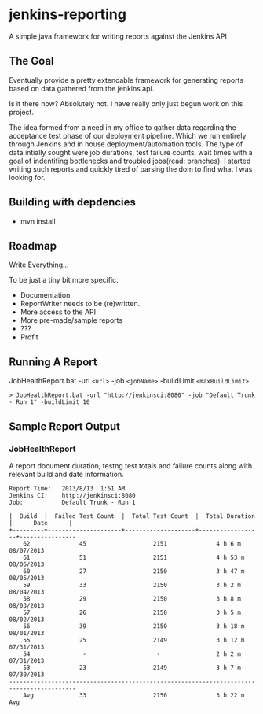 jenkins-reporting
=================

A simple java framework for writing reports against the Jenkins API

## The Goal

Eventually provide a pretty extendable framework for generating reports based on data gathered from the jenkins api.  

Is it there now?  Absolutely not.  I have really only just begun work on this project.  

The idea formed from a need in my office to gather data regarding the acceptance test phase of our deployment pipeline.  Which we run entirely through Jenkins and in house deployment/automation tools.  The type of data intially sought were job durations, test failure counts, wait times with a goal of indentifing bottlenecks and troubled jobs(read: branches).  I started writing such reports and quickly tired of parsing the dom to find what I was looking for. 

## Building with depdencies

* mvn install

## Roadmap

Write Everything...

To be just a tiny bit more specific.

* Documentation
* ReportWriter needs to be (re)written.  
* More access to the API
* More pre-made/sample reports
* ???
* Profit


## Running A Report

JobHealthReport.bat -url `<url>` -job `<jobName>` -buildLimit `<maxBuildLimit>`


```
> JobHealthReport.bat -url "http://jenkinsci:8080" -job "Default Trunk - Run 1" -buildLimit 10

```


## Sample Report Output

### JobHealthReport

A report document duration, testng test totals and failure counts along with relevant build and date information.

```
Report Time:   2013/8/13  1:51 AM
Jenkins CI:    http://jenkinsci:8080
Job:           Default Trunk - Run 1

|  Build  |  Failed Test Count  |  Total Test Count  |  Total Duration  |      Date      |
+---------+---------------------+--------------------+------------------+----------------
    62              45                   2151              4 h 6 m          08/07/2013
    61              51                   2151              4 h 53 m         08/06/2013
    60              27                   2150              3 h 47 m         08/05/2013
    59              33                   2150              3 h 2 m          08/04/2013
    58              29                   2150              3 h 8 m          08/03/2013
    57              26                   2150              3 h 5 m          08/02/2013
    56              39                   2150              3 h 18 m         08/01/2013
    55              25                   2149              3 h 12 m         07/31/2013
    54               -                    -                2 h 2 m          07/31/2013
    53              23                   2149              3 h 7 m          07/30/2013
-----------------------------------------------------------------------------------------
    Avg             33                   2150              3 h 22 m            Avg
 ```        